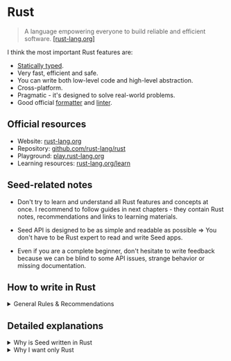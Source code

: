 # Rust

> A language empowering everyone
to build reliable and efficient software. [[rust-lang.org]](https://www.rust-lang.org/)

I think the most important Rust features are:
  - [Statically typed](https://stackoverflow.com/questions/1517582/what-is-the-difference-between-statically-typed-and-dynamically-typed-languages/1517670#1517670).
  - Very fast, efficient and safe.
  - You can write both low-level code and high-level abstraction. 
  - Cross-platform.
  - Pragmatic - it's designed to solve real-world problems.
  - Good official [formatter](https://github.com/rust-lang/rustfmt) and [linter](https://github.com/rust-lang/rust-clippy).

## Official resources

- Website: [rust-lang.org](https://www.rust-lang.org/)
- Repository: [github.com/rust-lang/rust](https://github.com/rust-lang/rust)
- Playground: [play.rust-lang.org](https://play.rust-lang.org/)
- Learning resources: [rust-lang.org/learn](https://www.rust-lang.org/learn)

## Seed-related notes
 
 - Don't try to learn and understand all Rust features and concepts at once. I recommend to follow guides in next chapters - they contain Rust notes, recommendations and links to learning materials.
 
 - Seed API is designed to be as simple and readable as possible => You don't have to be Rust expert to read and write Seed apps.
 
 - Even if you are a complete beginner, don't hesitate to write feedback because we can be blind to some API issues, strange behavior or missing documentation.

## How to write in Rust

<details>
<summary>General Rules & Recommendations</summary>

- Rust compiler is your friend.

- [Document](https://doc.rust-lang.org/book/ch14-02-publishing-to-crates-io.html#making-useful-documentation-comments) your code, write expressive names, read docs; Testable code snippets in comments are nice.

- Learn where to use [Result](https://doc.rust-lang.org/std/result/) and where [panic](https://doc.rust-lang.org/book/ch09-03-to-panic-or-not-to-panic.html#to-panic-or-not-to-panic).

- Respect [naming conventions](https://rust-lang.github.io/api-guidelines/naming.html).

- Learn about the famous couples:
  - [From](https://doc.rust-lang.org/std/convert/trait.From.html) and [Into](https://doc.rust-lang.org/std/convert/trait.Into.html) + [TryFrom](https://doc.rust-lang.org/std/convert/trait.TryFrom.html) and [TryInto](https://doc.rust-lang.org/std/convert/trait.TryInto.html)
  - [String](https://doc.rust-lang.org/std/string/struct.String.html) and [str](https://doc.rust-lang.org/std/primitive.str.html)
  - [Display](https://doc.rust-lang.org/std/fmt/trait.Display.html) and [ToString](https://doc.rust-lang.org/std/string/trait.ToString.html)
  - [fn](https://doc.rust-lang.org/std/primitive.fn.html) and [Fn](https://doc.rust-lang.org/std/ops/trait.Fn.html)
  - [FromStr](https://doc.rust-lang.org/std/str/trait.FromStr.html) and [parse](https://doc.rust-lang.org/std/primitive.str.html#method.parse)
  - [Rc](https://doc.rust-lang.org/std/rc/struct.Rc.html) and [RefCell](https://doc.rust-lang.org/stable/std/cell/struct.RefCell.html)
  - [Vec](https://doc.rust-lang.org/std/vec/struct.Vec.html) and [vec!](https://doc.rust-lang.org/std/macro.vec.html)

- Use [early returns](https://doc.rust-lang.org/book/ch09-02-recoverable-errors-with-result.html#recoverable-errors-with-result) where possible.

- Don't use one programming paradigm for everything. Learn where to use [loops](https://doc.rust-lang.org/book/ch03-05-control-flow.html#repetition-with-loops) and where to use [Iterator](https://doc.rust-lang.org/std/iter/index.html)s.

- Use [references](https://doc.rust-lang.org/std/primitive.reference.html) where possible - e.g. rather use [&str](https://doc.rust-lang.org/std/primitive.str.html) instead of [String](https://doc.rust-lang.org/std/string/struct.String.html); or [&[T]](https://doc.rust-lang.org/std/primitive.slice.html) instead of [Vec](https://doc.rust-lang.org/std/vec/struct.Vec.html).

- Try to write minimum `clone` calls. When you need to use cheap `clone`, try to make it explicit - e.g. `Rc::clone(&value)` [[rc docs]](https://doc.rust-lang.org/std/rc/index.html)

- One of the Rust feautures is safe mutability but use it only when best practices for writing [immutable variables](https://doc.rust-lang.org/book/ch03-01-variables-and-mutability.html#variables-and-mutability) and [pure functions](https://en.wikipedia.org/wiki/Pure_function) make your code unreadable, too slow or error-prone.

- *"Premature optimization is the root of all evil"* - especially in Rust because it's one of the fastest language. Don't do anything extra until your benchmarks are ready to test it. Personal examples:
   
   - When I was writing proxy server in Rust, there were two things that slowed down that proxy multiple times - forgotten `println` calls in the hot path and slow DNS server... I recommend to zoom-out and fix higher-level issues first.
   
   - Seed VDOM patching algorithm was fast enough on the first attemp. However it's heavily slowed down by DOM calls. I recommend to look at IO and external dependencies before you try to optimize your Rust code.

- Write only cross-platform code and use only Rust tools.

- Don't be affraid to write [async](https://rust-lang.github.io/async-book/01_getting_started/01_chapter.html) code.

- Learn about the popular libraries like:
  - [serde](https://crates.io/crates/serde)
  - [rand](https://crates.io/crates/rand) 
  - [futures](https://crates.io/crates/futures)
  - [strum](https://crates.io/crates/strum)
  - [once_cell](https://crates.io/crates/once_cell)
  - [itertools](https://crates.io/crates/itertools)
  - [indexmap](https://crates.io/crates/indexmap)
  - [chrono](https://crates.io/crates/chrono)
  - [uuid](https://crates.io/crates/uuid)
  - [rayon](https://crates.io/crates/rayon)

- Write and use [macros](https://doc.rust-lang.org/book/ch19-06-macros.html#macros) only if it's really necessary and document them properly. There are many footguns. And IDEs often fight with them - e.g. autocomplete often doesn't work.

  - The exceptions are macros like `println`, `vec`, `include_str`, etc. - see [all standard macros](https://doc.rust-lang.org/std/index.html#macros).

  - Yes, there are many macros in Seed, but the most of them are used only as an alternative to HTML and are pretty short. And we fixed many bugs inside them already so the rule still applies. We decided to used them after considering many trade-offs. 

- [Clippy](https://github.com/rust-lang/rust-clippy) and [rustfmt](https://github.com/rust-lang/rustfmt) are also your friends. [cargo-make](https://sagiegurari.github.io/cargo-make/) is your unofficial friend. 
  - You can run command `cargo make verify` in almost all Seed/my projects. It formats code, lints it by pedantic `Clippy` and tests it. See the [task definition](https://github.com/seed-rs/seed-quickstart/blob/8c5807721e2e67d12e3f93533ebb75b871203800/Makefile.toml#L22-L24) in Rust quickstart.

- Write [tests](https://doc.rust-lang.org/book/ch11-01-writing-tests.html) and benchmarks (see e.g. [Criterion.rs](https://bheisler.github.io/criterion.rs/book/criterion_rs.html)).

- Experiment with function parameter types below to find out where there are useful (_Note:_ All of them are used on multiple places in the [Seed repo](https://github.com/seed-rs/seed)):
  - `fn(text: impl AsRef<str>)` - [AsRef](https://doc.rust-lang.org/std/convert/trait.AsRef.html)
  - `fn(text: impl ToString)` - [ToString](https://doc.rust-lang.org/std/string/trait.ToString.html)
  - `fn(text: impl Into<Cow<'static, str>>)` - [Cow](https://doc.rust-lang.org/std/borrow/enum.Cow.html)
  - `fn<'a>(text: impl Into<Cow<'a, str>>)`

- Once in a while:
  - Run `rustup update` to update your compiler and tools like `Clippy`. 
  - Delete `target` folder (it's something like `node_modules`) in your projects to save some space on your disk.

- Look at this [mem](https://doc.rust-lang.org/std/mem/index.html) functions:
  - [discriminant](https://doc.rust-lang.org/std/mem/fn.discriminant.html)
  - [drop](https://doc.rust-lang.org/std/mem/fn.drop.html)
  - [replace](https://doc.rust-lang.org/std/mem/fn.replace.html)
  - [swap](https://doc.rust-lang.org/std/mem/fn.swap.html)
  - [take](https://doc.rust-lang.org/std/mem/fn.take.html)

- Use [unsafe](https://doc.rust-lang.org/book/ch19-01-unsafe-rust.html?unsafe-rust) Rust only for special cases or when it's necessary for your domain (you write operating systems, super fast low-level libraries, etc.) There is only safe code in Seed projects (including Seed's core).

- Use "magic" like [Any](https://doc.rust-lang.org/std/any/trait.Any.html) only to improve public API for your users. It always makes the code worse.

- Learn to use channels. Docs for standard ones and the ones in some crates:
  - [std::sync::mpsc::channel](https://doc.rust-lang.org/std/sync/mpsc/fn.channel.html)
  - [futures::channel](https://docs.rs/futures/0.3.5/futures/channel/index.html)
  - [tokio::sync::mpsc::channel](https://docs.rs/tokio/0.2.21/tokio/sync/mpsc/fn.channel.html)
  - [crossbeam::channel](https://docs.rs/crossbeam/0.7.3/crossbeam/channel/index.html)
  - [flume](https://docs.rs/flume/0.7.1/flume/)

</details>

## Detailed explanations

<details>
<summary>Why is Seed written in Rust</summary>

- Performance, low memory consuption and safety are reasons why also an [operating system](https://www.redox-os.org/), embedded devices and proxy servers are written in Rust.

- One of the Rust compilation targets is [WebAssembly](https://developer.mozilla.org/en-US/docs/WebAssembly). It means very fast front-end apps. (Unfortunatelly there are current limitations because of missing Rust/native browser API, however it's still fast enough even for production apps.)

- There are many high-quality Rust libraries and tools - we don't have to reinvent wheels while we are developing Seed.

- Rust is [the most loved language](https://insights.stackoverflow.com/survey/2019#most-loved-dreaded-and-wanted). It attracts many skillful developers, contributors and companies.

- It's pretty easy to contribute, even into the Seed core, once you learn Rust thanks to Rust type system - we (core members) don't have to think about all bad things known from other languages - `null`s, typos, unformatted code, memory allocation problems, general anti-patterns, etc. - because we have a good compiler and linters. We can focus on business logic and style during code reviews. There are pull requests with thousands changes from the first-time contributors in the Seed repository.

- Rust and all Rust tools are cross-platform - it allows you to develop Seed apps on Mac, Windows or Linux without problems.

- Documentation is priority - official learning resources are very helpful, libraries are well documented and you can write even runnable examples in your code comments.

- There are many advanced Rust features / APIs that allow us (core developers) to design the best Seed public API for users and THEN we can implement it without problems - in other words: It allows us to hide unnecessary complexity. For instance - we are able to write React-like Hooks without [limitations](https://reactjs.org/docs/hooks-rules.html).

- Rust has been created and is sponsored by Mozilla. Some Firefox parts are already written in Rust. Also other [big companies](https://blog.knoldus.com/some-extensive-projects-working-with-rust/) like Amazon, NPM, are Microsoft use Rust. So we expect that Rust will become even more popular and integration with browsers will become easier. And perhaps we'll see some Rust components also in Chrome - [Chromium Security article](https://www.chromium.org/Home/chromium-security/memory-safety).

</details>

<details>
<summary>Why I want only Rust</summary>

I've written commercial or hobby projects in multiple languages (Js, CoffeeScript, TS, Elm, Elixir, PHP, C, C++, C#, Go, ..). However I want to write only in Rust. 

Rust is hard to learn even (?) for experienced developers, because they have to unlearn many things and adapt thought process to Rust concepts and best practices. However once you stop fighting the compiler, Rust takes your hand and push you to correct and efficient solutions. 

I had similar feeling when I was learning to drive a car - it seems pretty hard/strange from the start but once you get used to it, you know that each control / button / pedal has it's specific place and purpose for a good reason. And it makes even more sense once you learn low-level stuff - e.g. how the transmission and a clutch work.

However steep learning curve isn't bad: 
  - It means that Rust doesn't hide real complexity behind too simple models.
  - It's almost impossible for complete beginners to publish uncomplete/buggy libraries. 

Rust is designed so well that I feel nervous while I'm writing in other languages - I have to do compiler's work again in my head and think about weird things like typos in code, `null`s, `undefined`s, memory leaks, accidental mutations, how to write fast code without mutability, etc. It generates significant cognitive load so I can't focus so much on business logic and other important stuff.

I don't believe that you should use the most suitable language for specific domain or problem at all costs. I think consistency among your / company projects and simplicity should have the highest priority. And Rust is a very universal language so I think it's a good choice for almost all cases.

There are also things that should be improved (and are improving):
  1. Compilation is still slow, but it's not so frustrating now.
  1. It's not possible to compile Rust in a browser so we can't provide live examples but it should be doable once Rust compiler works in WASM.
  1. IDE support still isn't very good because of Rust complex types and macros but thanks to [Rust Analyzer](https://rust-analyzer.github.io/) it's getting better every day.
  1. Many libraries still aren't WASM/browser-friendly but it's also getting better quickly.
  1. `target` folder (it's something like `node_modules`) can be pretty big.

P.S. Write us your opinion about Rust if you are a beginner and learning it.

</details>
